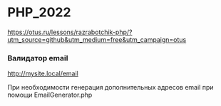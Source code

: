 # PHP_2022

https://otus.ru/lessons/razrabotchik-php/?utm_source=github&utm_medium=free&utm_campaign=otus

### Валидатор email

http://mysite.local/email

При необходимости генерация дополнительных адресов email при помощи EmailGenerator.php
